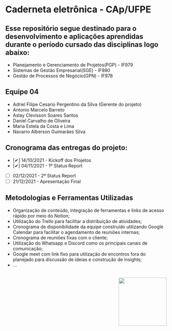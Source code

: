 # **Caderneta eletrônica - CAp/UFPE** 

## Esse repositório segue destinado para o desenvolvimento e aplicações aprendidas durante o período cursado das disciplinas logo abaixo:
- Planejamento e Gerenciamento de Projetos(PGP) - IF979
- Sistemas de Gestão Empresarial(SGE) - IF980
- Gestão de Processos de Negócio(GPN) - IF978

## Equipe 04

- Adriel Filipe Cesario Pergentino da Silva (Gerente do projeto)
- Antonio Marcelo Barreto
- Aslay Clevisson Soares Santos
- Daniel Carvalho de Oliveira
- Maria Estela da Costa e Lima
- Navarro Alberson Guimarães Silva

## Cronograma das entregas do projeto:

- [✔] 14/10/2021 - Kickoff dos Projetos
- [✔] 04/11/2021 - 1º Status Report
- [ ] 02/12/2021 - 2º Status Report
- [ ] 21/12/2021 - Apresentação Final

## Metodologias e Ferramentas Utilizadas

- Organização de conteúdo, integração de ferramentas e links de acesso rápido por meio do Notion;
- Utilização do Trello para facilitar a distribuição de atividades;
- Cronograma de disponibilidade da equipe construído utilizando Google Calendar para facilitar o agendamento de reuniões internas;
- Cronograma de reuniões fixas com o cliente;
- Utilização do Whatsapp e Discord como os principais canais de comunicação;
- Google meet com link fixo para utilização de encontros fora do planejado para discussão de ideias e construção de insights;
- ...

<br>
<img height="150" width="auto" style="float:right;" src="https://portal.cin.ufpe.br/wp-content/uploads/2020/07/Horizontal-Vermelho-Logotipo-CIn-UFPE.png">
